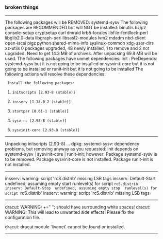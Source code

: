### broken things

---

The following packages will be REMOVED:
  systemd-sysv 
The following packages are RECOMMENDED but will NOT be installed:
  binutils bzip2 console-setup cryptsetup curl dmraid krb5-locales libfile-fcntllock-perl libglib2.0-data libgraph-perl libsasl2-modules lvm2 mdadm nbd-client open-iscsi pigz python shared-mime-info syslinux-common xdg-user-dirs xz-utils 
0 packages upgraded, 48 newly installed, 1 to remove and 2 not upgraded.
Need to get 14.3 MB of archives. After unpacking 69.8 MB will be used.
The following packages have unmet dependencies:
 init : PreDepends: systemd-sysv but it is not going to be installed or
                    sysvinit-core but it is not going to be installed or
                    runit-init but it is not going to be installed
The following actions will resolve these dependencies:

     Install the following packages:  
1)     initscripts [2.93-8 (stable)]  
2)     insserv [1.18.0-2 (stable)]    
3)     startpar [0.61-1 (stable)]     
4)     sysv-rc [2.93-8 (stable)]      
5)     sysvinit-core [2.93-8 (stable)]

---

Unpacking initscripts (2.93-8) ...
dpkg: systemd-sysv: dependency problems, but removing anyway as you requested:
 init depends on systemd-sysv | sysvinit-core | runit-init; however:
  Package systemd-sysv is to be removed.
  Package sysvinit-core is not installed.
  Package runit-init is not installed.

---

insserv: warning: script 'rcS.distrib' missing LSB tags
insserv: Default-Start undefined, assuming empty start runlevel(s) for script `rcS.distrib'
insserv: Default-Stop  undefined, assuming empty stop  runlevel(s) for script `rcS.distrib'
insserv: warning: script 'rcS.distrib' missing LSB tags

---

dracut: WARNING: <key>+=" <values> ": <values> should have surrounding white spaces!
dracut: WARNING: This will lead to unwanted side effects! Please fix the configuration file.

dracut: dracut module 'livenet' cannot be found or installed.

---